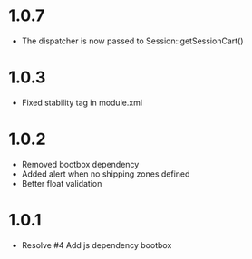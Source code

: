# 1.0.7

- The dispatcher is now passed to Session::getSessionCart()

# 1.0.3

- Fixed stability tag in module.xml

# 1.0.2

- Removed bootbox dependency
- Added alert when no shipping zones defined
- Better float validation

# 1.0.1

- Resolve #4 Add js dependency bootbox
